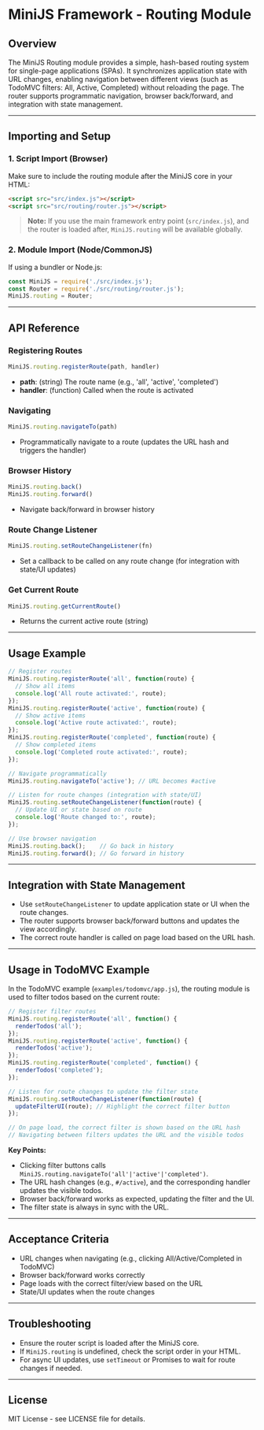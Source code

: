 # MiniJS Framework - Routing Module

## Overview

The MiniJS Routing module provides a simple, hash-based routing system for single-page applications (SPAs). It synchronizes application state with URL changes, enabling navigation between different views (such as TodoMVC filters: All, Active, Completed) without reloading the page. The router supports programmatic navigation, browser back/forward, and integration with state management.

---

## Importing and Setup

### 1. **Script Import (Browser)**
Make sure to include the routing module after the MiniJS core in your HTML:

```html
<script src="src/index.js"></script>
<script src="src/routing/router.js"></script>
```

> **Note:** If you use the main framework entry point (`src/index.js`), and the router is loaded after, `MiniJS.routing` will be available globally.

### 2. **Module Import (Node/CommonJS)**
If using a bundler or Node.js:

```js
const MiniJS = require('./src/index.js');
const Router = require('./src/routing/router.js');
MiniJS.routing = Router;
```

---

## API Reference

### Registering Routes
```js
MiniJS.routing.registerRoute(path, handler)
```
- **path**: (string) The route name (e.g., 'all', 'active', 'completed')
- **handler**: (function) Called when the route is activated

### Navigating
```js
MiniJS.routing.navigateTo(path)
```
- Programmatically navigate to a route (updates the URL hash and triggers the handler)

### Browser History
```js
MiniJS.routing.back()
MiniJS.routing.forward()
```
- Navigate back/forward in browser history

### Route Change Listener
```js
MiniJS.routing.setRouteChangeListener(fn)
```
- Set a callback to be called on any route change (for integration with state/UI updates)

### Get Current Route
```js
MiniJS.routing.getCurrentRoute()
```
- Returns the current active route (string)

---

## Usage Example

```js
// Register routes
MiniJS.routing.registerRoute('all', function(route) {
  // Show all items
  console.log('All route activated:', route);
});
MiniJS.routing.registerRoute('active', function(route) {
  // Show active items
  console.log('Active route activated:', route);
});
MiniJS.routing.registerRoute('completed', function(route) {
  // Show completed items
  console.log('Completed route activated:', route);
});

// Navigate programmatically
MiniJS.routing.navigateTo('active'); // URL becomes #active

// Listen for route changes (integration with state/UI)
MiniJS.routing.setRouteChangeListener(function(route) {
  // Update UI or state based on route
  console.log('Route changed to:', route);
});

// Use browser navigation
MiniJS.routing.back();    // Go back in history
MiniJS.routing.forward(); // Go forward in history
```

---

## Integration with State Management

- Use `setRouteChangeListener` to update application state or UI when the route changes.
- The router supports browser back/forward buttons and updates the view accordingly.
- The correct route handler is called on page load based on the URL hash.

---

## Usage in TodoMVC Example

In the TodoMVC example (`examples/todomvc/app.js`), the routing module is used to filter todos based on the current route:

```js
// Register filter routes
MiniJS.routing.registerRoute('all', function() {
  renderTodos('all');
});
MiniJS.routing.registerRoute('active', function() {
  renderTodos('active');
});
MiniJS.routing.registerRoute('completed', function() {
  renderTodos('completed');
});

// Listen for route changes to update the filter state
MiniJS.routing.setRouteChangeListener(function(route) {
  updateFilterUI(route); // Highlight the correct filter button
});

// On page load, the correct filter is shown based on the URL hash
// Navigating between filters updates the URL and the visible todos
```

**Key Points:**
- Clicking filter buttons calls `MiniJS.routing.navigateTo('all'|'active'|'completed')`.
- The URL hash changes (e.g., `#/active`), and the corresponding handler updates the visible todos.
- Browser back/forward works as expected, updating the filter and the UI.
- The filter state is always in sync with the URL.

---

## Acceptance Criteria
- URL changes when navigating (e.g., clicking All/Active/Completed in TodoMVC)
- Browser back/forward works correctly
- Page loads with the correct filter/view based on the URL
- State/UI updates when the route changes

---

## Troubleshooting
- Ensure the router script is loaded after the MiniJS core.
- If `MiniJS.routing` is undefined, check the script order in your HTML.
- For async UI updates, use `setTimeout` or Promises to wait for route changes if needed.

---

## License
MIT License - see LICENSE file for details. 